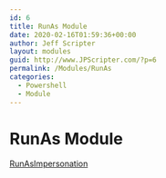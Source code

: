 ```yaml
---
id: 6
title: RunAs Module
date: 2020-02-16T01:59:36+00:00
author: Jeff Scripter
layout: modules
guid: http://www.JPScripter.com/?p=6
permalink: /Modules/RunAs
categories:
  - Powershell
  - Module
---
```

# RunAs Module

[RunAsImpersonation](https://github.com/jpscripter/RunAsImpersonation)